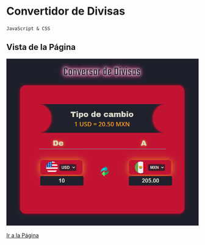 # Convertidor de Divisas
`JavaScript & CSS`

## Vista de la Página
![image](vista.png) 

[Ir a la Página]()